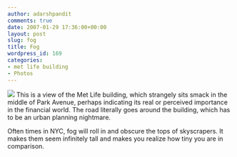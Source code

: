 ```yaml
---
author: adarshpandit
comments: true
date: 2007-01-29 17:36:00+00:00
layout: post
slug: fog
title: Fog
wordpress_id: 169
categories:
- met life building
- Photos
---
```


[![](http://activationenergy.files.wordpress.com/2007/01/img_5454.jpg?w=225)](http://activationenergy.files.wordpress.com/2007/01/img_5454.jpg)
This is a view of the Met Life building, which strangely sits smack in the middle of Park Avenue, perhaps indicating its real or perceived importance in the financial world. The road literally goes around the building, which has to be an urban planning nightmare.

Often times in NYC, fog will roll in and obscure the tops of skyscrapers. It makes them seem infinitely tall and makes you realize how tiny you are in comparison.
